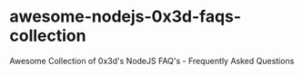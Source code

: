 # awesome-nodejs-0x3d-faqs-collection
Awesome Collection of 0x3d's NodeJS FAQ's - Frequently Asked Questions

